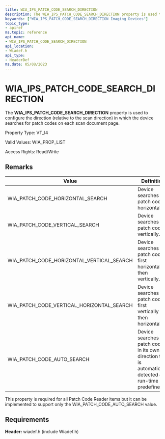 ```yaml
---
title: WIA_IPS_PATCH_CODE_SEARCH_DIRECTION
description: The WIA_IPS_PATCH_CODE_SEARCH_DIRECTION property is used to configure the direction (relative to the scan direction) in which the device searches for patch codes on each scan document page.
keywords: ["WIA_IPS_PATCH_CODE_SEARCH_DIRECTION Imaging Devices"]
topic_type:
- apiref
ms.topic: reference
api_name:
- WIA_IPS_PATCH_CODE_SEARCH_DIRECTION
api_location:
- Wiadef.h
api_type:
- HeaderDef
ms.date: 05/08/2023
---
```


# WIA_IPS_PATCH_CODE_SEARCH_DIRECTION

The **WIA_IPS_PATCH_CODE_SEARCH_DIRECTION** property is used to configure the direction (relative to the scan direction) in which the device searches for patch codes on each scan document page.

Property Type: VT_I4

Valid Values: WIA_PROP_LIST

Access Rights: Read/Write

## Remarks

| Value | Definition |
|--|--|
| WIA_PATCH_CODE_HORIZONTAL_SEARCH | Device searches for patch codes horizontally. |
| WIA_PATCH_CODE_VERTICAL_SEARCH | Device searches for patch codes vertically. |
| WIA_PATCH_CODE_HORIZONTAL_VERTICAL_SEARCH | Device searches for patch codes first horizontally then vertically. |
| WIA_PATCH_CODE_VERTICAL_HORIZONTAL_SEARCH | Device searches for patch codes first vertically then horizontally. |
| WIA_PATCH_CODE_AUTO_SEARCH | Device searches for patch codes in its own direction that is automatically detected at run-time or predefined. |

This property is required for all Patch Code Reader items but it can be implemented to support only the WIA_PATCH_CODE_AUTO_SEARCH value.

## Requirements

**Header:** wiadef.h (include Wiadef.h)
